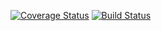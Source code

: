 [![Coverage Status](https://coveralls.io/repos/github/CKCritter/IS-219-Calculator/badge.svg?branch=master)](https://coveralls.io/github/CKCritter/IS-219-Calculator?branch=master)
[![Build Status](https://travis-ci.org/CKCritter/IS-219-Calculator.svg?branch=master)](https://travis-ci.org/CKCritter/IS-219-Calculator)